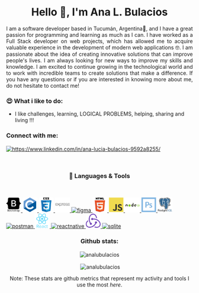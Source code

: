 

<h1 align="center">Hello 👋, I'm Ana L. Bulacios</h1>


<p align='justify'>
I am a software developer based in Tucumán, Argentina📍, and I have a great passion for programming and learning as much as I can. I have worked as a Full Stack developer on web projects, which has allowed me to acquire valuable experience in the development of modern web applications 🤓. I am passionate about the idea of creating innovative solutions that can improve people's lives. I am always looking for new ways to improve my skills and knowledge. I am excited to continue growing in the technological world and to work with incredible teams to create solutions that make a difference. If you have any questions or if you are interested in knowing more about me, do not hesitate to contact me!
</p>

### 😍 What i like to do:
- I like challenges, learning, LOGICAL PROBLEMS, helping, sharing and living !!!



<h3 align="left">Connect with me:</h3>
<p align="left">
<a href="https://linkedin.com/in/https://www.linkedin.com/in/ana-lucia-bulacios-9592a8255/" target="blank"><img align="center" src="https://raw.githubusercontent.com/rahuldkjain/github-profile-readme-generator/master/src/images/icons/Social/linked-in-alt.svg" alt="https://www.linkedin.com/in/ana-lucia-bulacios-9592a8255/" height="30" width="40" /></a>
</p>

<br>
<h3 align='center'><strong>📐 Languages & Tools</strong></h3>
<br>

<p align="left"> <a href="https://getbootstrap.com" target="_blank" rel="noreferrer"> <img src="https://raw.githubusercontent.com/devicons/devicon/master/icons/bootstrap/bootstrap-plain-wordmark.svg" alt="bootstrap" width="40" height="40"/> </a> <a href="https://www.cprogramming.com/" target="_blank" rel="noreferrer"> <img src="https://raw.githubusercontent.com/devicons/devicon/master/icons/c/c-original.svg" alt="c" width="40" height="40"/> </a> <a href="https://www.w3schools.com/css/" target="_blank" rel="noreferrer"> <img src="https://raw.githubusercontent.com/devicons/devicon/master/icons/css3/css3-original-wordmark.svg" alt="css3" width="40" height="40"/> </a> <a href="https://expressjs.com" target="_blank" rel="noreferrer"> <img src="https://raw.githubusercontent.com/devicons/devicon/master/icons/express/express-original-wordmark.svg" alt="express" width="40" height="40"/> </a> <a href="https://www.figma.com/" target="_blank" rel="noreferrer"> <img src="https://www.vectorlogo.zone/logos/figma/figma-icon.svg" alt="figma" width="40" height="40"/> </a> <a href="https://www.w3.org/html/" target="_blank" rel="noreferrer"> <img src="https://raw.githubusercontent.com/devicons/devicon/master/icons/html5/html5-original-wordmark.svg" alt="html5" width="40" height="40"/> </a> <a href="https://developer.mozilla.org/en-US/docs/Web/JavaScript" target="_blank" rel="noreferrer"> <img src="https://raw.githubusercontent.com/devicons/devicon/master/icons/javascript/javascript-original.svg" alt="javascript" width="40" height="40"/> </a> <a href="https://nodejs.org" target="_blank" rel="noreferrer"> <img src="https://raw.githubusercontent.com/devicons/devicon/master/icons/nodejs/nodejs-original-wordmark.svg" alt="nodejs" width="40" height="40"/> </a> <a href="https://www.photoshop.com/en" target="_blank" rel="noreferrer"> <img src="https://raw.githubusercontent.com/devicons/devicon/master/icons/photoshop/photoshop-line.svg" alt="photoshop" width="40" height="40"/> </a> <a href="https://www.postgresql.org" target="_blank" rel="noreferrer"> <img src="https://raw.githubusercontent.com/devicons/devicon/master/icons/postgresql/postgresql-original-wordmark.svg" alt="postgresql" width="40" height="40"/> </a> <a href="https://postman.com" target="_blank" rel="noreferrer"> <img src="https://www.vectorlogo.zone/logos/getpostman/getpostman-icon.svg" alt="postman" width="40" height="40"/> </a> <a href="https://reactjs.org/" target="_blank" rel="noreferrer"> <img src="https://raw.githubusercontent.com/devicons/devicon/master/icons/react/react-original-wordmark.svg" alt="react" width="40" height="40"/> </a> <a href="https://reactnative.dev/" target="_blank" rel="noreferrer"> <img src="https://reactnative.dev/img/header_logo.svg" alt="reactnative" width="40" height="40"/> </a> <a href="https://redux.js.org" target="_blank" rel="noreferrer"> <img src="https://raw.githubusercontent.com/devicons/devicon/master/icons/redux/redux-original.svg" alt="redux" width="40" height="40"/> </a> <a href="https://www.sqlite.org/" target="_blank" rel="noreferrer"> <img src="https://www.vectorlogo.zone/logos/sqlite/sqlite-icon.svg" alt="sqlite" width="40" height="40"/> </a> </p>


<h3 align="center">Github stats:</h3>
<p align="center">
  <img align="center" src="https://github-readme-stats.vercel.app/api/top-langs?username=analubulacios&show_icons=true&locale=en&layout=compact" alt="analubulacios" />
</p>
<p align="center">&nbsp;<img align="center" src="https://github-readme-stats.vercel.app/api?username=analubulacios&show_icons=true&locale=en" alt="analubulacios" /></p>
<p align="center">Note: These stats are github metrics that represent my activity and tools I use the most <i>here</i>.</p>
